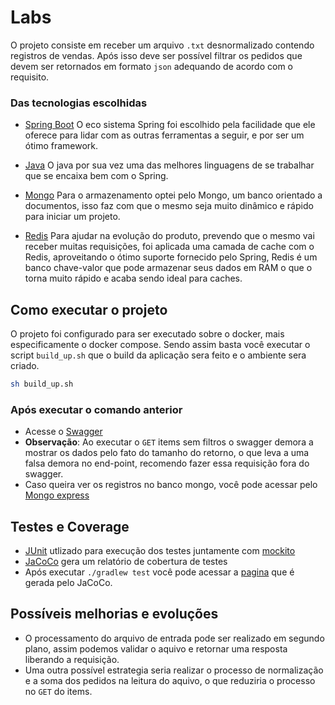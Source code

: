 # Labs
O projeto consiste em receber um arquivo `.txt` desnormalizado contendo registros de vendas.
Após isso deve ser possível filtrar os pedidos que devem ser retornados em formato `json` adequando de acordo com o requisito.


### Das tecnologias escolhidas
- [Spring Boot](https://spring.io/projects/spring-boot)
  O eco sistema Spring foi escolhido pela facilidade que ele oferece para lidar com as outras ferramentas a seguir,
  e por ser um ótimo framework.

- [Java](https://dev.java/) O java por sua vez uma das melhores linguagens de se trabalhar que se encaixa bem com o Spring.

- [Mongo](https://www.mongodb.com/) Para o armazenamento optei pelo Mongo, um banco orientado a documentos,
  isso faz com que o mesmo seja muito dinâmico e rápido para iniciar um projeto.

- [Redis](https://redis.io/) Para ajudar na evolução do produto, prevendo que o mesmo vai receber muitas requisições,
  foi aplicada uma camada de cache com o Redis, aproveitando o ótimo suporte fornecido pelo Spring,
  Redis é um banco chave-valor que pode armazenar seus dados em RAM o que o torna muito rápido e acaba sendo ideal para caches.


## Como executar o projeto
O projeto foi configurado para ser executado sobre o docker, mais especificamente o docker compose.
Sendo assim basta você executar o script `build_up.sh` que o build da aplicação sera feito e o ambiente sera criado.
```sh
sh build_up.sh
```

### Após executar o comando anterior
 - Acesse o [Swagger](http://localhost:8080/swagger-ui/index.html) 
 - **Observação**: Ao executar o `GET` items sem filtros o swagger demora a mostrar os dados pelo fato do tamanho do retorno,
   o que leva a uma falsa demora no end-point, recomendo fazer essa requisição fora do swagger.
 - Caso queira ver os registros no banco mongo, você pode acessar pelo [Mongo express](http://localhost:8888/)


## Testes e Coverage
 - [JUnit](https://junit.org/junit5/) utlizado para execução dos testes juntamente com [mockito](https://site.mockito.org/)
 - [JaCoCo](https://www.eclemma.org/jacoco/) gera um relatório de cobertura de testes
 - Após executar `./gradlew test` você pode acessar a [pagina](http://localhost:63342/labs/build/reports/jacoco/test/html/index.html)
que é gerada pelo JaCoCo.


## Possíveis melhorias e evoluções
 - O processamento do arquivo de entrada pode ser realizado em segundo plano, 
assim podemos validar o aquivo e retornar uma resposta liberando a requisição.
 - Uma outra possível estrategia seria realizar o processo de normalização e a soma dos pedidos na leitura do aquivo,
   o que reduziria o processo no `GET` do items.